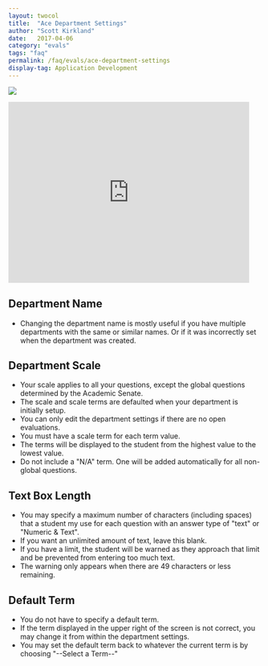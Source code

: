 ```yaml
---
layout: twocol
title:  "Ace Department Settings"
author: "Scott Kirkland"
date:   2017-04-06
category: "evals"
tags: "faq"
permalink: /faq/evals/ace-department-settings
display-tag: Application Development
---
```


![](https://i.embed.ly/1/image?url=http%3A%2F%2Fucdavis.github.io%2FACE%2Fimages%2Ffaq%2FAceDeptButton2.png&key=afea23f29e5a4f63bd166897e3dc72df)

<iframe width="480" height="360" src="https://www.youtube.com/embed/_AJujDX5aJE" frameborder="0"> </iframe>

## Department Name

- Changing the department name is mostly useful if you have multiple departments with the same or similar names. Or if it was incorrectly set when the department was created.

## Department Scale

- Your scale applies to all your questions, except the global questions determined by the Academic Senate.
- The scale and scale terms are defaulted when your department is initially setup.
- You can only edit the department settings if there are no open evaluations.
- You must have a scale term for each term value.
- The terms will be displayed to the student from the highest value to the lowest value.
- Do not include a "N/A" term. One will be added automatically for all non-global questions.

## Text Box Length

- You may specify a maximum number of characters (including spaces) that a student my use for each question with an answer type of "text" or "Numeric & Text".
- If you want an unlimited amount of text, leave this blank.
- If you have a limit, the student will be warned as they approach that limit and be prevented from entering too much text.
- The warning only appears when there are 49 characters or less remaining.

## Default Term

- You do not have to specify a default term.
- If the term displayed in the upper right of the screen is not correct, you may change it from within the department settings.
- You may set the default term back to whatever the current term is by choosing "--Select a Term--"
